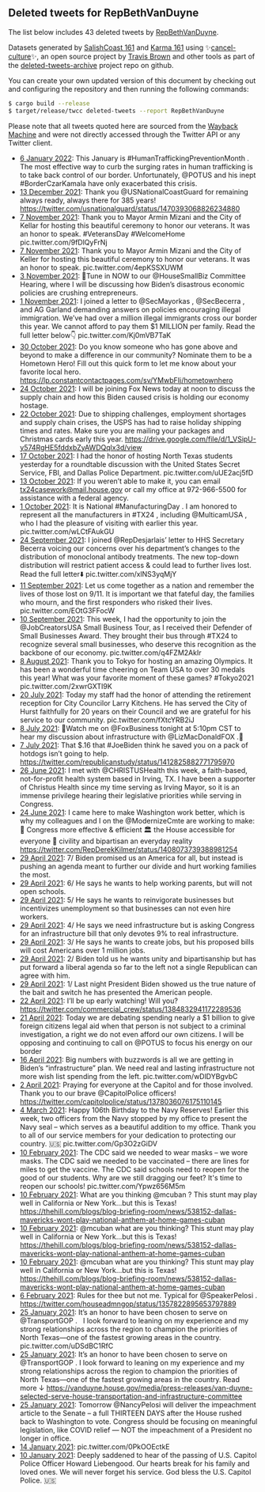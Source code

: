 ## Deleted tweets for RepBethVanDuyne

The list below includes 43 deleted tweets by
[RepBethVanDuyne](https://twitter.com/RepBethVanDuyne).



Datasets generated by [SalishCoast 161](https://twitter.com/SalishCoastA) and [Karma 161](https://twitter.com/KarmaOneSixOne)
using ✨[cancel-culture](https://github.com/travisbrown/cancel-culture)✨, an open source project by [Travis Brown](https://twitter.com/travisbrown) 
and other tools as part of the [deleted-tweets-archive](https://github.com/salcoast/deleted-tweets-archive/) project repo on github.

You can create your own updated version of this document by checking out and configuring the
repository and then running the following commands:

```bash
$ cargo build --release
$ target/release/twcc deleted-tweets --report RepBethVanDuyne
```

Please note that all tweets quoted here are sourced from the
[Wayback Machine](https://web.archive.org) and were not directly accessed through the Twitter API or
any Twitter client.

* [ 6 January 2022](https://web.archive.org/web/20220106155030/https://twitter.com/RepBethVanDuyne/status/1479118069867839488): This January is  #HumanTraffickingPreventionMonth .  The most effective way to curb the surging rates in human trafficking is to take back control of our border.  Unfortunately,  @POTUS  and his inept  #BorderCzarKamala  have only exacerbated this crisis.
* [13 December 2021](https://web.archive.org/web/20211213195808/https://twitter.com/RepBethVanDuyne/status/1470483134433181697): Thank you @USNationalCoastGuard for remaining always ready, always there for 385 years! https://twitter.com/usnationalguard/status/1470393068826234880
* [ 7 November 2021](https://web.archive.org/web/20211107015953/https://twitter.com/RepBethVanDuyne/status/1457165847533965315): Thank you to Mayor Armin Mizani and the City of Kellar for hosting this beautiful ceremony to honor our veterans. It was an honor to speak.  #VeteransDay   #WelcomeHome  pic.twitter.com/9fDlQyFrNj
* [ 7 November 2021](https://web.archive.org/web/20211107015526/https://twitter.com/RepBethVanDuyne/status/1457164720755154951): Thank you to Mayor Armin Mizani and the City of Keller for hosting this beautiful ceremony to honor our veterans. It was an honor to speak. pic.twitter.com/4epKSSXUWM
* [ 3 November 2021](https://web.archive.org/web/20211103144016/https://twitter.com/RepBethVanDuyne/status/1455907618317295618): 🎥Tune in NOW to our  @HouseSmallBiz  Committee Hearing, where I will be discussing how Biden’s disastrous economic policies are crushing entrepreneurs.
* [ 1 November 2021](https://web.archive.org/web/20211101212107/https://twitter.com/RepBethVanDuyne/status/1455277791742726144): I joined a letter to  @SecMayorkas ,  @SecBecerra , and AG Garland demanding answers on policies encouraging illegal immigration.  We’ve had over a million illegal immigrants cross our border this year. We cannot afford to pay them $1 MILLION per family. Read the full letter below👇 pic.twitter.com/Kj0mVB7TaK
* [30 October 2021](https://web.archive.org/web/20211030174425/https://twitter.com/RepBethVanDuyne/status/1454504451365036034): Do you know someone who has gone above and beyond to make a difference in our community? Nominate them to be a Hometown Hero! Fill out this quick form to let me know about your favorite local hero.   https://lp.constantcontactpages.com/sv/YMwbFIj/hometownhero
* [24 October 2021](https://web.archive.org/web/20211024170158/https://twitter.com/RepBethVanDuyne/status/1452313943188418565): I will be joining Fox News today at noon to discuss the supply chain and how this Biden caused crisis is holding our economy hostage.
* [22 October 2021](https://web.archive.org/web/20211022194954/https://twitter.com/RepBethVanDuyne/status/1451631947072131086): Due to shipping challenges, employment shortages and supply chain crises, the USPS has had to raise holiday shipping times and rates. Make sure you are mailing your packages and Christmas cards early this year.   https://drive.google.com/file/d/1_VSipU-y574RgHE5fddxbZyAWDQqlx3d/view
* [17 October 2021](https://web.archive.org/web/20211017164504/https://twitter.com/RepBethVanDuyne/status/1449773777072623627): I had the honor of hosting North Texas students yesterday for a roundtable discussion with the United States Secret Service, FBI, and Dallas Police Department. pic.twitter.com/uUE2acj5fD
* [13 October 2021](https://web.archive.org/web/20211013210538/https://twitter.com/RepBethVanDuyne/status/1448391136746299406): If you weren’t able to make it, you can email tx24casework@mail.house.gov or call my office at 972-966-5500 for assistance with a federal agency.
* [ 1 October 2021](https://web.archive.org/web/20211001202009/https://twitter.com/RepBethVanDuyne/status/1444034350383837190): It is National  #ManufacturingDay . I am honored to represent all the manufacturers in  #TX24 , including  @MulticamUSA , who I had the pleasure of visiting with earlier this year. pic.twitter.com/wLCtFAukGU
* [24 September 2021](https://web.archive.org/web/20210924185915/https://twitter.com/RepBethVanDuyne/status/1441477315968393218): I joined @RepDesjarlais’ letter to HHS Secretary Becerra voicing our concerns over his department’s changes to the distribution of monoclonal antibody treatments. The new top-down distribution will restrict patient access & could lead to further lives lost. Read the full letter⬇️ pic.twitter.com/xlNS3yqMjY
* [11 September 2021](https://web.archive.org/web/20210911130104/https://twitter.com/RepBethVanDuyne/status/1436675903770165250): Let us come together as a nation and remember the lives of those lost on 9/11.   It is important we  that fateful day, the families who mourn, and the first responders who risked their lives. pic.twitter.com/EOtG3FFocW
* [10 September 2021](https://web.archive.org/web/20210910210008/https://twitter.com/RepBethVanDuyne/status/1436434304490475521): This week, I had the opportunity to join the  @JobCreatorsUSA  Small Business Tour, as I received their Defender of Small Businesses Award. They brought their bus through  #TX24  to recognize several small businesses, who deserve this recognition as the backbone of our economy. pic.twitter.com/q4FZM2AkIr
* [ 8 August 2021](https://web.archive.org/web/20210808144757/https://twitter.com/RepBethVanDuyne/status/1424371144426131468): Thank you to Tokyo for hosting an amazing Olympics. It has been a wonderful time cheering on Team USA to over 30 medals this year!   What was your favorite moment of these games?  #Tokyo2021  pic.twitter.com/2xwrGXTI9K
* [20 July 2021](https://web.archive.org/web/20210720150014/https://twitter.com/RepBethVanDuyne/status/1417499561111826439): Today my staff had the honor of attending the retirement reception for City Councilor Larry Kitchens. He has served the City of Hurst faithfully for 20 years on their Council and we are grateful for his service to our community. pic.twitter.com/fXtcYRB2iJ
* [ 8 July 2021](https://web.archive.org/web/20210708211008/https://twitter.com/RepBethVanDuyne/status/1413243996491501570): 🚨Watch me on  @FoxBusiness  tonight at 5:10pm CST to hear my discussion about infrastructure with  @LizMacDonaldFOX .🚨
* [ 7 July 2021](https://web.archive.org/web/20210707203123/https://twitter.com/RepBethVanDuyne/status/1412871841862111236): That $.16 that  #JoeBiden  think he saved you on a pack of hotdogs isn’t going to help. https://twitter.com/republicanstudy/status/1412825882771795970
* [26 June 2021](https://web.archive.org/web/20210626162019/https://twitter.com/RepBethVanDuyne/status/1408822376628953093): I met with  @CHRISTUSHealth  this week, a faith-based, not-for-profit health system based in Irving, TX. I have been a supporter of Christus Health since my time serving as Irving Mayor, so it is an immense privilege hearing their legislative priorities while serving in Congress.
* [24 June 2021](https://web.archive.org/web/20210624153331/https://twitter.com/RepBethVanDuyne/status/1408085805013348361): I came here to make Washington work better, which is why my colleagues and I on the  @ModernizeCmte  are working to make:  🔨 Congress more effective & efficient 🏛️ the House accessible for everyone 🤝 civility and bipartisan an everyday reality https://twitter.com/RepDerekKilmer/status/1408073739388981254
* [29 April 2021](https://web.archive.org/web/20210429160534/https://twitter.com/RepBethVanDuyne/status/1387800120385802246): 7/ Biden promised us an America for all, but instead is pushing an agenda meant to further our divide and hurt working families the most.
* [29 April 2021](https://web.archive.org/web/20210429160534/https://twitter.com/RepBethVanDuyne/status/1387800120385802246): 6/ He says he wants to help working parents, but will not open schools.
* [29 April 2021](https://web.archive.org/web/20210429160534/https://twitter.com/RepBethVanDuyne/status/1387800120385802246): 5/ He says he wants to reinvigorate businesses but incentivizes unemployment so that businesses can not even hire workers.
* [29 April 2021](https://web.archive.org/web/20210429160534/https://twitter.com/RepBethVanDuyne/status/1387800120385802246): 4/ He says we need infrastructure but is asking Congress for an infrastructure bill that only devotes 9% to real infrastructure.
* [29 April 2021](https://web.archive.org/web/20210429160534/https://twitter.com/RepBethVanDuyne/status/1387800120385802246): 3/ He says he wants to create jobs, but his proposed bills will cost Americans over 1 million jobs.
* [29 April 2021](https://web.archive.org/web/20210429160534/https://twitter.com/RepBethVanDuyne/status/1387800120385802246): 2/ Biden told us he wants unity and bipartisanship but has put forward a liberal agenda so far to the left not a single Republican can agree with him.
* [29 April 2021](https://web.archive.org/web/20210429160534/https://twitter.com/RepBethVanDuyne/status/1387800120385802246): 1/ Last night President Biden showed us the true nature of the bait and switch he has presented the American people.
* [22 April 2021](https://web.archive.org/web/20210422220707/https://twitter.com/RepBethVanDuyne/status/1385354476391968775): I’ll be up early watching! Will you? https://twitter.com/commercial_crew/status/1384832941172289536
* [21 April 2021](https://web.archive.org/web/20210421183950/https://twitter.com/RepBethVanDuyne/status/1384939661739667457): Today we are debating spending nearly a $1 billion to give foreign citizens legal aid when that person is not subject to a criminal investigation, a right we do not even afford our own citizens. I will be opposing and continuing to call on  @POTUS  to focus his energy on our border
* [16 April 2021](https://web.archive.org/web/20210416155746/https://twitter.com/RepBethVanDuyne/status/1383087049918537729): Big numbers with buzzwords is all we are getting in Biden’s “infrastructure” plan.   We need real and lasting infrastructure not more wish list spending from the left. pic.twitter.com/wDlDYBgvbC
* [ 2 April 2021](https://web.archive.org/web/20210402181931/https://twitter.com/RepBethVanDuyne/status/1378049406713335810): Praying for everyone at the Capitol and for those involved. Thank you to our brave  @CapitolPolice  officers! https://twitter.com/capitolpolice/status/1378036076175110145
* [ 4 March 2021](https://web.archive.org/web/20210304000809/https://twitter.com/RepBethVanDuyne/status/1367265513760555017): Happy 106th Birthday to the Navy Reserves!  Earlier this week, two officers from the Navy stopped by my office to present the Navy seal – which serves as a beautiful addition to my office.  Thank you to all of our service members for your dedication to protecting our country. 🇺🇸 pic.twitter.com/Gp3O2zGiDV
* [10 February 2021](https://web.archive.org/web/20210210223458/https://twitter.com/RepBethVanDuyne/status/1359631894875373570): The CDC said we needed to wear masks – we wore masks.  The CDC said we needed to be vaccinated – there are lines for miles to get the vaccine.  The CDC said schools need to reopen for the good of our students.  Why are we still dragging our feet?  It's time to reopen our schools! pic.twitter.com/Ypwz656M5m
* [10 February 2021](https://web.archive.org/web/20210210144110/https://twitter.com/RepBethVanDuyne/status/1359512492410568706): What are you thinking  @mcuban ?  This stunt may play well in California or New York...but this is Texas! https://thehill.com/blogs/blog-briefing-room/news/538152-dallas-mavericks-wont-play-national-anthem-at-home-games-cuban
* [10 February 2021](https://web.archive.org/web/20210210143708/https://twitter.com/RepBethVanDuyne/status/1359511543877152768): @mcuban  what are you thinking?  This stunt may play well in California or New York...but this is Texas! https://thehill.com/blogs/blog-briefing-room/news/538152-dallas-mavericks-wont-play-national-anthem-at-home-games-cuban
* [10 February 2021](https://web.archive.org/web/20210210143400/https://twitter.com/RepBethVanDuyne/status/1359510806086451204): @mcuban  what are you thinking?  This stunt may play well in California or New York...but this is Texas! https://thehill.com/blogs/blog-briefing-room/news/538152-dallas-mavericks-wont-play-national-anthem-at-home-games-cuban
* [ 6 February 2021](https://web.archive.org/web/20210206220636/https://twitter.com/RepBethVanDuyne/status/1358175206502768645): Rules for thee but not me. Typical for  @SpeakerPelosi . https://twitter.com/houseadmngop/status/1357822895653797889
* [25 January 2021](https://web.archive.org/web/20210125233557/https://twitter.com/RepBethVanDuyne/status/1353848976932564992): It’s an honor to have been chosen to serve on  @TransportGOP .   I look forward to leaning on my experience and my strong relationships across the region to champion the priorities of North Texas—one of the fastest growing areas in the country. pic.twitter.com/uDSdBC1RfC
* [25 January 2021](https://web.archive.org/web/20210125231523/https://twitter.com/RepBethVanDuyne/status/1353843907839336449): It’s an honor to have been chosen to serve on   @TransportGOP .  I look forward to leaning on my experience and my strong relationships across the region to champion the priorities of North Texas—one of the fastest growing areas in the country.  Read more ↓  https://vanduyne.house.gov/media/press-releases/van-duyne-selected-serve-house-transportation-and-infrastructure-committee
* [25 January 2021](https://web.archive.org/web/20210125010022/https://twitter.com/RepBethVanDuyne/status/1353507879970627586): Tomorrow @NancyPelosi will deliver the impeachment article to the Senate – a full THIRTEEN DAYS after the House rushed back to Washington to vote.   Congress should be focusing on meaningful legislation, like COVID relief — NOT the impeachment of a President no longer in office.
* [14 January 2021](https://web.archive.org/web/20210114013939/https://twitter.com/RepBethVanDuyne/status/1349531515974275078): pic.twitter.com/0PkOOEctkE
* [10 January 2021](https://web.archive.org/web/20210110191400/https://twitter.com/RepBethVanDuyne/status/1348341173270814721): Deeply saddened to hear of the passing of U.S. Capitol Police Officer Howard Liebengood.  Our hearts break for his family and loved ones. We will never forget his service.  God bless the U.S. Capitol Police. 🇺🇸
